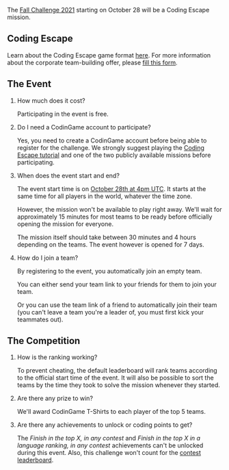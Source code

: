 The [Fall Challenge 2021](https://www.codingame.com/contests/fall-challenge-2021) starting on October 28 will be a Coding Escape mission.

## Coding Escape

Learn about the Coding Escape game format [here](pages/escape/general.md). For more information about the corporate team-building offer, please [fill this form](https://codingame.typeform.com/to/tDphTbVB#from=fc2021).

## The Event

1. How much does it cost?
	
	Participating in the event is free.

2. Do I need a CodinGame account to participate?

	Yes, you need to create a CodinGame account before being able to register for the challenge. We strongly suggest playing the [Coding Escape tutorial](https://escape.codingame.com/games/2) and one of the two publicly available missions before participating.

3. When does the event start and end?

	The event start time is on [October 28th at 4pm UTC](http://www.worldtimebuddy.com/event?lid=100%2C2988507%2C2988507&h=100&sts=27256320&sln=16-18&a=show&euid=ad70cf26-45d2-e734-c155-58dc0b1656df). It starts at the same time for all players in the world, whatever the time zone.

	However, the mission won't be available to play right away. We'll wait for approximately 15 minutes for most teams to be ready before officially opening the mission for everyone.

	The mission itself should take between 30 minutes and 4 hours depending on the teams. The event however is opened for 7 days.

4. How do I join a team?

	By registering to the event, you automatically join an empty team.

	You can either send your team link to your friends for them to join your team.

	Or you can use the team link of a friend to automatically join their team (you can't leave a team you're a leader of, you must first kick your teammates out).

## The Competition

1. How is the ranking working?

	To prevent cheating, the default leaderboard will rank teams according to the official start time of the event. It will also be possible to sort the teams by the time they took to solve the mission whenever they started.

2. Are there any prize to win?

	We'll award CodinGame T-Shirts to each player of the top 5 teams.

3. Are there any achievements to unlock or coding points to get?

	The _Finish in the top X, in any contest_ and _Finish in the top X in a language ranking, in any contest_ achievements can't be unlocked during this event. Also, this challenge won't count for the [contest leaderboard](https://www.codingame.com/leaderboards/contests/global).